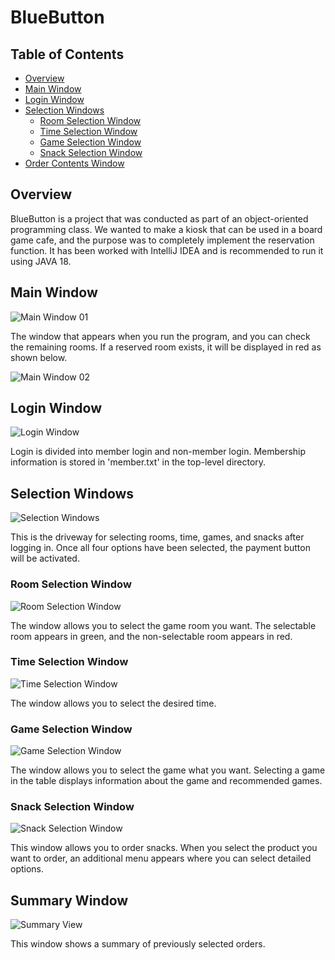 # BlueButton

## Table of Contents

- [Overview](#overview)
- [Main Window](#main-window)
- [Login Window](#login-window)
- [Selection Windows](#selection-windows)
  - [Room Selection Window](#room-selection-window)
  - [Time Selection Window](#time-selection-window)
  - [Game Selection Window](#game-selection-window)
  - [Snack Selection Window](#snack-selection-window)
- [Order Contents Window](#order-contents-window)

## Overview

BlueButton is a project that was conducted as part of an object-oriented programming class.
We wanted to make a kiosk that can be used in a board game cafe, and the purpose was to completely implement the reservation function. It has been worked with IntelliJ IDEA and is recommended to run it using JAVA 18.

## Main Window

![Main Window 01](sample_imgs/01_main.PNG)

The window that appears when you run the program, and you can check the remaining rooms. If a reserved room exists, it will be displayed in red as shown below.

![Main Window 02](sample_imgs/09_end.PNG)

## Login Window

![Login Window](sample_imgs/02_login.PNG)

Login is divided into member login and non-member login. Membership information is stored in 'member.txt' in the top-level directory.

## Selection Windows

![Selection Windows](sample_imgs/03_option.PNG)

This is the driveway for selecting rooms, time, games, and snacks after logging in. Once all four options have been selected, the payment button will be activated.

### Room Selection Window

![Room Selection Window](sample_imgs/04_room.PNG)

The window allows you to select the game room you want. The selectable room appears in green, and the non-selectable room appears in red.

### Time Selection Window

![Time Selection Window](sample_imgs/05_time.PNG)

The window allows you to select the desired time.

### Game Selection Window

![Game Selection Window](sample_imgs/06_game.PNG)

The window allows you to select the game what you want. Selecting a game in the table displays information about the game and recommended games.

### Snack Selection Window

![Snack Selection Window](sample_imgs/07_snack.PNG)

This window allows you to order snacks. When you select the product you want to order, an additional menu appears where you can select detailed options.

## Summary Window

![Summary View](sample_imgs/08_myPage.PNG)

This window shows a summary of previously selected orders.
